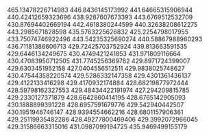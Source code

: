 465.13478226714983
446.8436145173992
441.64665315906944
440.42412659323696
438.9287607673393
443.6769512532709
430.87694402669194
442.4618380244599
440.32638208612275
443.2985671828598
435.5763225626832
425.2254798017955
433.75074746922496
443.54235325690274
440.58867988960293
436.71181386606713
429.72425703752924
439.813663591535
429.6446134249675
430.4749421241853
431.971809116664
430.47083950712505
431.7745256369782
429.8971724399007
429.6303451952158
427.0404556512511
429.9838025748627
430.47544358220574
429.5286332147358
429.4301361436137
429.4122133416298
429.4170932174884
428.68219877972444
428.59798162327553
429.48434422191974
427.294209815785
429.2330127371879
428.6642860414195
428.6765142905093
430.1888899391228
428.6957591679776
429.542940442507
430.1951946746147
428.9394554662216
428.6801157906361
429.25119935482286
428.49277800469406
429.3992072966045
429.31586663315016
431.0987099194725
435.9469499155179